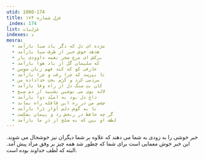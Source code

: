 ```yaml
---
utid: 1000-174
title: غزل شماره ۱۷۴
_index: 174
list: غزلیات
indexes: د
mesra:
  - مژده ای دل که دگر باد صبا بازآمد
  - هدهد خوش خبر از طرف سبا بازآمد
  - برکش ای مرغ سحر نغمه داوودی باز
  - که سلیمان گل از باد هوا بازآمد
  - عارفی کو که کند فهم زبان سوسن
  - تا بپرسد که چرا رفت و چرا بازآمد
  - مردمی کرد و کَرَم بختِ خداداده من
  - کان بتِ سنگ دل از راه وفا بازآمد
  - لاله بوی می نوشین بشنید از دم صبح
  - داغ دل بود به امیّد دوا بازآمد
  - چشم من در ره این قافله راه بماند
  - تا به گوش دلم آواز دَرا بازآمد
  - گر چه حافظ در رنجش زد و پیمان بشکست
  - لطف او بین که به صلح از دَرِ ما بازآمد
---
```

خبر خوشی را به زودی به شما می دهند که علاوه بر شما دیگران نیز خوشحال می شوند. این خبر خوش معمایی است برای شما که چطور شد همه چیز بر وفق مراد پیش آمد. البته که لطف خداوند بوده است.
